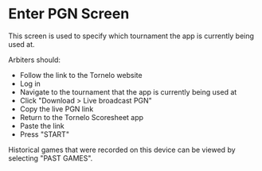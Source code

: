 # Enter PGN Screen

This screen is used to specify which tournament the app is currently being used at.

Arbiters should:

- Follow the link to the Tornelo website
- Log in
- Navigate to the tournament that the app is currently being used at
- Click "Download > Live broadcast PGN"
- Copy the live PGN link
- Return to the Tornelo Scoresheet app
- Paste the link
- Press "START"

Historical games that were recorded on this device can be viewed by selecting
"PAST GAMES".
